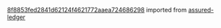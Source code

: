 [8f8853fed2841d62124f4621772aaea724686298](https://github.com/insolar/assured-ledger/commit/8f8853fed2841d62124f4621772aaea724686298) imported from [assured-ledger](https://github.com/insolar/assured-ledger)
